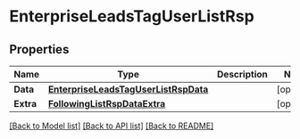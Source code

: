 # EnterpriseLeadsTagUserListRsp

## Properties

Name | Type | Description | Notes
------------ | ------------- | ------------- | -------------
**Data** | [**EnterpriseLeadsTagUserListRspData**](EnterpriseLeadsTagUserListRsp_data.md) |  | [optional] 
**Extra** | [**FollowingListRspDataExtra**](FollowingListRsp_data_extra.md) |  | [optional] 

[[Back to Model list]](../README.md#documentation-for-models) [[Back to API list]](../README.md#documentation-for-api-endpoints) [[Back to README]](../README.md)


